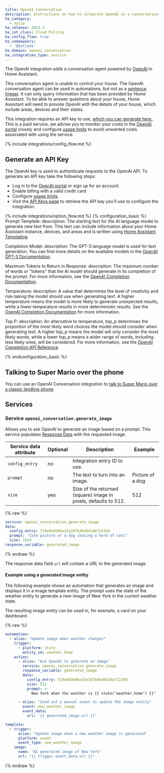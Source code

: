 ```yaml
---
title: OpenAI Conversation
description: Instructions on how to integrate OpenAI as a conversation agent
ha_category:
  - Voice
ha_release: 2023.2
ha_iot_class: Cloud Polling
ha_config_flow: true
ha_codeowners:
  - '@balloob'
ha_domain: openai_conversation
ha_integration_type: service
---
```


The OpenAI integration adds a conversation agent powered by [OpenAI](https://www.openai.com) in Home Assistant.

This conversation agent is unable to control your house. The OpenAI conversation agent can be used in automations, but not as a [sentence trigger](/docs/automation/trigger/#sentence-trigger). It can only query information that has been provided by Home Assistant. To be able to answer questions about your house, Home Assistant will need to provide OpenAI with the details of your house, which include areas, devices and their states. 

This integration requires an API key to use, [which you can generate here.](https://platform.openai.com/account/api-keys). This is a paid service, we advise you to monitor your costs in the [OpenAI portal](https://platform.openai.com/account) closely and configure [usage limits](https://platform.openai.com/account/billing/limits) to avoid unwanted costs associated with using the service.

{% include integrations/config_flow.md %}

## Generate an API Key

The OpenAI key is used to authenticate requests to the OpenAI API. To generate an API key take the following steps:

- Log in to the [OpenAI portal](https://platform.openai.com/account) or sign up for an account.
- Enable billing with a valid credit card
- Configure [usage limits](https://platform.openai.com/account/billing/limits).
- Visit the [API Keys page](https://platform.openai.com/account/api-keys) to retrieve the API key you'll use to configure the integration.

{% include integrations/option_flow.md %}
{% configuration_basic %}
Prompt Template:
  description: The starting text for the AI language model to generate new text from. This text can include information about your Home Assistant instance, devices, and areas and is written using [Home Assistant Templating](/docs/configuration/templating/).

Completion Model:
  description: The GPT-3 language model is used for text generation. You can find more details on the available models in the [OpenAI GPT-3 Documentation](https://platform.openai.com/docs/models/gpt-3).

Maximum Tokens to Return in Response:
  description: The maximum number of words or "tokens" that the AI model should generate in its completion of the prompt. For more information, see the [OpenAI Completion Documentation](https://platform.openai.com/docs/guides/completion/introduction).

Temperature:
  description: A value that determines the level of creativity and risk-taking the model should use when generating text. A higher temperature means the model is more likely to generate unexpected results, while a lower temperature results in more deterministic results. See the [OpenAI Completion Documentation](https://platform.openai.com/docs/guides/completion/introduction) for more information.

Top P:
  description: An alternative to temperature, top_p determines the proportion of the most likely word choices the model should consider when generating text. A higher top_p means the model will only consider the most likely words, while a lower top_p means a wider range of words, including less likely ones, will be considered. For more information, see the [OpenAI Completion API Reference](https://platform.openai.com/docs/api-reference/completions/create#completions/create-top_p).

{% endconfiguration_basic %}

## Talking to Super Mario over the phone

You can use an OpenAI Conversation integration to [talk to Super Mario over a classic landline phone](/voice_control/worlds-most-private-voice-assistant/).

## Services

### Service `openai_conversation.generate_image`

Allows you to ask OpenAI to generate an image based on a prompt. This service
populates [Response Data](/docs/scripts/service-calls#use-templates-to-handle-response-data)
with the requested image.

| Service data attribute | Optional | Description                                            | Example          |
| ---------------------- | -------- | ------------------------------------------------------ | ---------------- |
| `config_entry`         | no       | Integration entry ID to use.                           |                  |
| `prompt`               | no       | The text to turn into an image.                        | Picture of a dog |
| `size`                 | yes      | Size of the returned (square) image in pixels, defaults to 512. | 512              |

{% raw %}
```yaml
service: openai_conversation.generate_image
data:
  config_entry: f29e6b8696a15e107b4bd843de722249
  prompt: "Cute picture of a dog chasing a herd of cats"
  size: 1024
response_variable: generated_image
```
{% endraw %}

The response data field `url` will contain a URL to the generated image.

#### Example using a generated image entity

The following example shows an automation that generates an image and displays
it in a image template entity. The prompt uses the state of the weather entity
to generate a new image of New York in the current weather state.

The resulting image entity can be used in, for example, a card on your dashboard.

{% raw %}
```yaml
automation:
  - alias: "Update image when weather changes"
    trigger:
      - platform: state
        entity_id: weather.home
    action:
      - alias: "Ask OpenAI to generate an image"
        service: openai_conversation.generate_image
        response_variable: generated_image
        data:
          config_entry: f29e6b8696a15e107b4bd843de722249
          size: 512
          prompt: >-
            New York when the weather is {{ state("weather.home") }}"

      - alias: "Send out a manual event to update the image entity"
        event: new_weather_image
        event_data:
          url: '{{ generated_image.url }}'

template:
  - trigger:
      alias: "Update image when a new weather image is generated"
      platform: event
      event_type: new_weather_image
    image:
      name: "AI generated image of New York"
      url: "{{ trigger.event.data.url }}"
```

{% endraw %}
